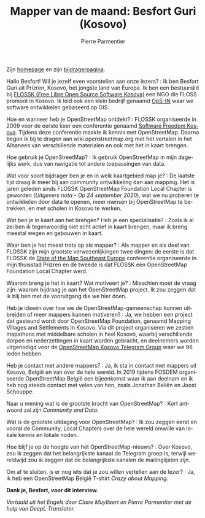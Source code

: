 ﻿---
title: "Mapper van de maand: Besfort Guri (Kosovo)"
featured:
layout: post
category: motm
author: Pierre Parmentier
lang: nl
---

Zijn [homepage](https://www.openstreetmap.org/user/BesfortGuri) en zijn [bijdragerpagina](https://hdyc.neis-one.org/?BesfortGuri).

Hallo Besfort! Wil je jezelf even voorstellen aan onze lezers?
: Ik ben Besfort Guri uit Prizren, Kosovo, het jongste land van Europa. Ik ben een bestuurslid bij [FLOSSK (Free Libre Open Source Software Kosova)][1] een NGO die FLOSS promoot in Kosovo. Ik leid ook een klein bedrijf genaamd [OpS-IN][2] waar we software ontwikkelen gebaseerd op GIS.

Hoe en wanneer heb je OpenStreetMap ontdekt?
: FLOSSK organiseerde in 2009 voor de eerste keer een conferentie genaamd [Software Freedom Kosova][3]. Tijdens deze conferentie maakte ik kennis met OpenStreetMap. Daarna begon ik bij te dragen aan wiki.openstreetmap.org met het vertalen in het Albanees van verschillende materialen en ook met het in kaart brengen.

Hoe gebruik je OpenStreetMap?
: Ik gebruik OpenStreetMap in mijn dagelijks werk, dus van navigatie tot andere toepassingen van data.

Wat voor soort bijdrager ben je en in welk kaartgebied map je?
: De laatste tijd draag ik meer bij aan community ontwikkeling dan aan mapping. Het is jaren geleden sinds FLOSSK OpenStreetMap Foundation Local Chapter is geworden (*Uitgevers nota - Op 24 september 2020*), wat we nu proberen te ontwikkelen door data te openen, meer mensen bij OpenStreetMap te betrekken, en met scholen in Kosovo te werken.

Wat ben je in kaart aan het brengen? Heb je een specialisatie?
: Zoals ik al zei ben ik tegenwoordig niet echt actief in kaart brengen, maar ik breng meestal wegen en gebouwen in kaart.

Waar ben je het meest trots op als mapper?
: Als mapper en als deel van FLOSSK zijn mijn grootste verwezenlijkingen twee dingen: de eerste is dat FLOSSK de [State of the Map Southeast Europe][4] conferentie organiseerde in mijn thuisstad Prizren en de tweede is dat FLOSSK een OpenStreetMap Foundation Local Chapter werd.

Waarom breng je het in kaart? Wat motiveert je?
: Misschien moet de vraag zijn: waarom bijdraag je aan het OpenStreetMap project. Ik zou zeggen dat ik blij ben met de vooruitgang die we hier doen.

Heb je ideeën over hoe we de OpenStreetMap-gemeenschap kunnen uitbreiden of meer mappers kunnen motiveren?
: Ja, we hebben een project dat gesteund wordt door OpenStreetMap Foundation, genaamd Mapping Villages and Settlements in Kosovo. Via dit project organiseren we zestien mapathons met middelbare scholen in heel Kosovo, waarbij verschillende dorpen en nederzettingen in kaart worden gebracht, en deelnemers worden uitgenodigd voor de [OpenStreetMap Kosovo Telegram Group][5] waar we 96 leden hebben.

Heb je contact met andere mappers?
: Ja, ik sta in contact met mappers uit Kosovo, België en van over de hele wereld. In 2019 tijdens FOSDEM organiseerde OpenStreetMap België een bijeenkomst waar ik aan deelnam en ik heb nog steeds contact met velen van hen, zoals Jonathan Beliën en Joost Schouppe.

Naar u mening wat is de grootste kracht van OpenStreetMap?
: Kort antwoord zal zijn _Community and Data_.

Wat is de grootste uitdaging voor OpenStreetMap?
: Ik zou zeggen eerst en vooral de Community, Local Chapters over de hele wereld omwille van lokale kennis en lokale noden.

Hoe blijf je op de hoogte van het OpenStreetMap-nieuws?
: Over Kosovo, zou ik zeggen dat het belangrijkste kanaal de Telegram groep is, terwijl wereldwijd zou ik zeggen dat de belangrijkste kanalen de mailinglijsten zijn.

Om af te sluiten, is er nog iets dat je zou willen vertellen aan de lezer?
: Ja, ik heb een OpenStreetMap België T-shirt _Crazy about Mapping_.

**Dank je, Besfort, voor dit interview.**

*Vertaald uit het Engels door Claire Muyllaert en Pierre Parmentier met de hulp van DeepL Translator.*

[1]: https://www.flossk.org
[2]: https://ops-in.net/
[3]: https://sfk.flossk.org/
[4]: https://sotmsee.org/
[5]: https://t.me/osmkosovo

